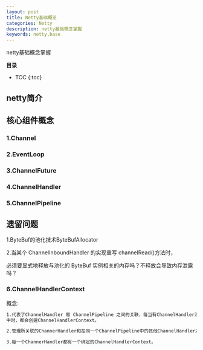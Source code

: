 ```yaml
---
layout: post
title: Netty基础概览
categories: Netty
description: netty基础概念掌握
keywords: netty,base
---
```


netty基础概念掌握

**目录**

* TOC
{:toc}

## netty简介

## 核心组件概念

### 1.Channel

### 2.EventLoop

### 3.ChannelFuture

### 4.ChannelHandler

### 5.ChannelPipeline

## 遗留问题

1.ByteBuf的池化技术ByteBufAllocator

2.当某个 ChannelInboundHandler 的实现重写 channelRead()方法时，

必须要显式地释放与池化的 ByteBuf 实例相关的内存吗？不释放会导致内存泄露吗？


### 6.ChannelHandlerContext

概念:
```sh
1.代表了ChannelHandler 和 ChannelPipeline 之间的关联，每当有ChannelHandler添加到ChannelPipeline
中时，都会创建ChannelHandlerContext。

2.管理所关联的ChannerHandler和在同一个ChannelPipeline中的其他ChannelHandler之间的交互。

3.每一个ChannerHandler都有一个绑定的ChannelHandlerContext。
```


